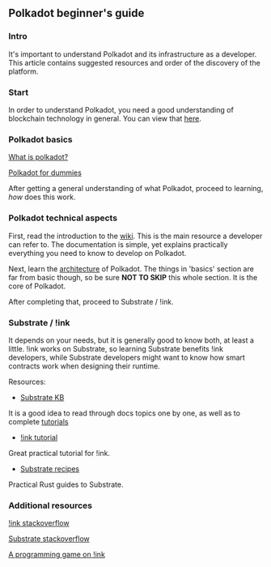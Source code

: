## Polkadot beginner's guide

### Intro

It's important to understand Polkadot and its infrastructure as a developer.
This article contains suggested resources and order of the discovery of the platform.

### Start

In order to understand Polkadot, you need a good understanding of blockchain
technology in general. You can view that [here](../blockchain-generic/README.md).

### Polkadot basics

[What is polkadot?](https://academy.binance.com/en/articles/what-is-polkadot-dot)

[Polkadot for dummies](https://www.ledger.com/academy/crypto/polkadot-for-dummies)

After getting a general understanding of what Polkadot, proceed to learning, *how*
does this work.

### Polkadot technical aspects

First, read the introduction to the [wiki](https://wiki.polkadot.network/docs/en/getting-started).
This is the main resource a developer can refer to. The documentation is simple, yet
explains practically everything you need to know to develop on Polkadot.

Next, learn the [architecture](https://wiki.polkadot.network/docs/en/learn-architecture)
of Polkadot.
The things in 'basics' section are far from basic though, so be sure **NOT TO SKIP**
this whole section. It is the core of Polkadot.

After completing that, proceed to Substrate / !ink.

### Substrate / !ink

It depends on your needs, but it is generally good to know both, at least a little.
!ink works on Substrate, so learning Substrate benefits !ink developers, while 
Substrate developers might want to know how smart contracts work when designing
their runtime.

Resources:
* [Substrate KB](https://substrate.dev/docs/en/) 

 It is a good idea to read through docs topics one by one, as well as to complete
[tutorials](https://substrate.dev/en/tutorials)

* [!ink tutorial](https://substrate.dev/substrate-contracts-workshop/#/)

Great practical tutorial for !ink.

* [Substrate recipes](https://substrate.dev/recipes/)

Practical Rust guides to Substrate.

### Additional resources

[!ink stackoverflow](https://stackoverflow.com/questions/tagged/rust-ink)

[Substrate stackoverflow](https://stackoverflow.com/questions/tagged/substrate)

[A programming 
game on !ink](https://brson.github.io/2021/03/09/further-adventures-with-substrate-and-ink)
